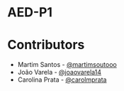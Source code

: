 # AED-P1

# Contributors
* Martim Santos - [@martimsoutooo](https://github.com/martimsoutooo)
* João Varela - [@joaovarela14](https://github.com/joaovarela14)
* Carolina Prata - [@carolmprata](https://github.com/carolmprata)
